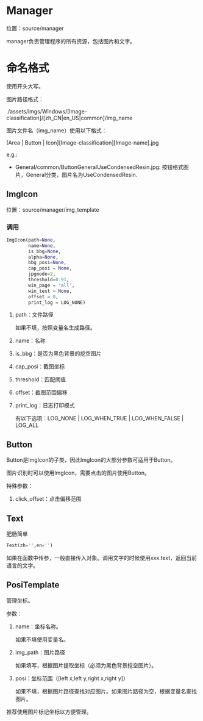 # Manager

位置：source/manager

manager负责管理程序的所有资源，包括图片和文字。

# 命名格式

使用开头大写。

图片路径格式：

./assets/imgs/Windows/\[Image-classification\]/\[zh_CN|en_US|common\]/img_name

图片文件名（img_name）使用以下格式：

\[Area | Button | Icon\]\[Image-classification\]\[Image-name\].jpg

e.g.:

- General/common/ButtonGeneralUseCondensedResin.jpg: 按钮格式图片，General分类，图片名为UseCondensedResin.

## ImgIcon

位置：source/manager/img_template

### 调用

```python
ImgIcon(path=None,
        name=None,
        is_bbg=None,
        alpha=None,
        bbg_posi=None,
        cap_posi = None,
        jpgmode=2,
        threshold=0.91,
        win_page = 'all',
        win_text = None,
        offset = 0,
        print_log = LOG_NONE)
```

1. path：文件路径

   如果不填，按照变量名生成路径。

2. name：名称

3. is_bbg：是否为黑色背景的挖空图片

4. cap_posi：截图坐标

5. threshold：匹配阈值

6. offset：截图范围偏移

7. print_log：日志打印模式

   有以下选项：LOG_NONE | LOG_WHEN_TRUE | LOG_WHEN_FALSE | LOG_ALL

## Button

Button是ImgIcon的子类，因此ImgIcon的大部分参数可适用于Button。

图片识别时可以使用ImgIcon，需要点击的图片使用Button。

特殊参数：

1. click_offset：点击偏移范围

## Text

肥肠简单

```python
Text(zh='',en='')
```

如果在函数中传参，一般直接传入对象。调用文字的时候使用xxx.text，返回当前语言的文字。

## PosiTemplate

管理坐标。

参数：

1. name：坐标名称。

   如果不填使用变量名。

2. img_path：图片路径

   如果填写，根据图片提取坐标（必须为黑色背景挖空图片）。

3. posi：坐标范围（\[left x,left y,right x,right y\]）

   如果不填，根据图片路径查找对应图片。如果图片路径为空，根据变量名查找图片。

推荐使用图片标记坐标以方便管理。
